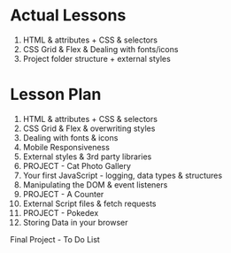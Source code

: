 # Actual Lessons

1. HTML & attributes + CSS & selectors
2. CSS Grid & Flex & Dealing with fonts/icons
3. Project folder structure + external styles

# Lesson Plan

1. HTML & attributes + CSS & selectors
2. CSS Grid & Flex & overwriting styles
3. Dealing with fonts & icons
4. Mobile Responsiveness
5. External styles & 3rd party libraries
6. PROJECT - Cat Photo Gallery
7. Your first JavaScript - logging, data types & structures
8. Manipulating the DOM & event listeners
9. PROJECT - A Counter
10. External Script files & fetch requests
11. PROJECT - Pokedex
12. Storing Data in your browser

Final Project - To Do List
